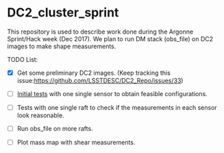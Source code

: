 # DC2_cluster_sprint

This repository is used to describe work done during the Argonne Sprint/Hack week (Dec 2017). We plan to run DM stack (obs_file) on DC2 images to make shape measurements.

TODO List:

- [x] Get some preliminary DC2 images. (Keep tracking this issue:https://github.com/LSSTDESC/DC2_Repo/issues/33)

- [ ] [Initial tests](https://github.com/rbliu/DC2_cluster_sprint/issues) with one single sensor to obtain feasible configurations.

- [ ] Tests with one single raft to check if the measurements in each sensor look reasonable.

- [ ] Run obs_file on more rafts.

- [ ] Plot mass map with shear measurements.
